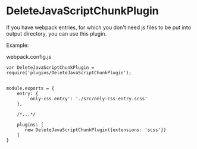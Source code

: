 DeleteJavaScriptChunkPlugin
==

If you have webpack entries, for which you don't need js files to be put into output directory, you can use this plugin.

Example:

webpack.config.js
```
var DeleteJavaScriptChunkPlugin = require('plugins/DeleteJavaScriptChunkPlugin');


module.exports = {
    entry: {
        'only-css.entry': './src/only-css-entry.scss'
    },

    /*...*/

    plugins: [
       new DeleteJavaScriptChunkPlugin({extensions: 'scss'})
    ]
}

```
